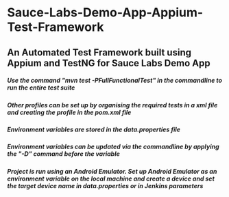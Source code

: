 # Sauce-Labs-Demo-App-Appium-Test-Framework
## An Automated Test Framework built using Appium and TestNG for Sauce Labs Demo App


##### Use the command "mvn test -PFullFunctionalTest" in the commandline to run the entire test suite
##### Other profiles can be set up by organising the required tests in a xml file and creating the profile in the pom.xml file
##### Environment variables are stored in the data.properties file
##### Environment variables can be updated via the commandline by applying the "-D" command before the variable
##### Project is run using an Android Emulator. Set up Android Emulator as an environment variable on the local machine and create a device and set the target device name in data.properties or in Jenkins parameters